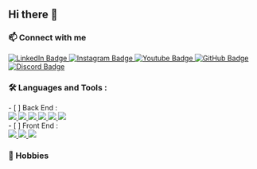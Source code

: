 ## Hi there 👋

### :mailbox: Connect with me
<div id="badges">
  <a href="https://www.linkedin.com/in/derek-hoogewerf/">
    <img src="https://img.shields.io/badge/LinkedIn-0e76a8?style=for-the-badge&logo=linkedin&logoColor=FFFFFF" alt="LinkedIn Badge"/>
  </a>
  <a href="https://www.instagram.com/derek_hoogewerf">
    <img src="https://img.shields.io/badge/Instagram-C13584?style=for-the-badge&logo=instagram&logoColor=FFDC80" alt="Instagram Badge"/>
  </a>
  <a href="https://www.youtube.com/@dbhoogewerf">
    <img src="https://img.shields.io/badge/Youtube-FF0000?style=for-the-badge&logo=youtube&logoColor=FFFFFF" alt="Youtube Badge"/>
  </a>
  <a href="https://github.com/derek-hoogewerf">
    <img src="https://img.shields.io/badge/GitHub-333?style=for-the-badge&logo=github&logoColor=FFFFFF" alt="GitHub Badge"/>
  </a>
  <a href="https://discordapp.com/users/cutthroat8636">
    <img src="https://img.shields.io/badge/Discord-738ADB?style=for-the-badge&logo=discord&logoColor=FFFFFF" alt="Discord Badge"/>
  </a>
</div>
 
### :hammer_and_wrench: Languages and Tools :
  <div id='backend'>
  - [ ] Back End : <br>
    <a href="#">
      <img src="https://img.shields.io/badge/Java-orange">
    </a>
    <a href="#">
      <img src="https://img.shields.io/badge/JavaScript-yellow">
    </a>
    <a href="#">
      <img src="https://img.shields.io/badge/NodeJS-green">
    </a>
    <a href="#">
      <img src="https://img.shields.io/badge/Perl-cyan">
    </a>
    <a href="#">
      <img src="https://img.shields.io/badge/Python-blue">
    </a>
    <a href="#">
      <img src="https://img.shields.io/badge/Ruby-red">
    </a>
  </div>
  <div id='frontend'>
  - [ ] Front End : <br/>
    <a href="#">
      <img src="https://img.shields.io/badge/HTMLX-grey">
    </a>
    <a href="#">
      <img src="https://img.shields.io/badge/MarkDown-black">
    </a>
    <a href="#">
      <img src="https://img.shields.io/badge/PHP-lightblue">
    </a>
  </div>




### :footprints: Hobbies

<!--
**derek-hoogewerf/derek-hoogewerf** is a ✨ _special_ ✨ repository because its `README.md` (this file) appears on your GitHub profile.

Here are some ideas to get you started:

- 🔭 I’m currently working on ...
- 🌱 I’m currently learning ...
- 👯 I’m looking to collaborate on ...
- 🤔 I’m looking for help with ...
- 💬 Ask me about ...
- 📫 How to reach me: ...
- 😄 Pronouns: ...
- ⚡ Fun fact: ...
-->
